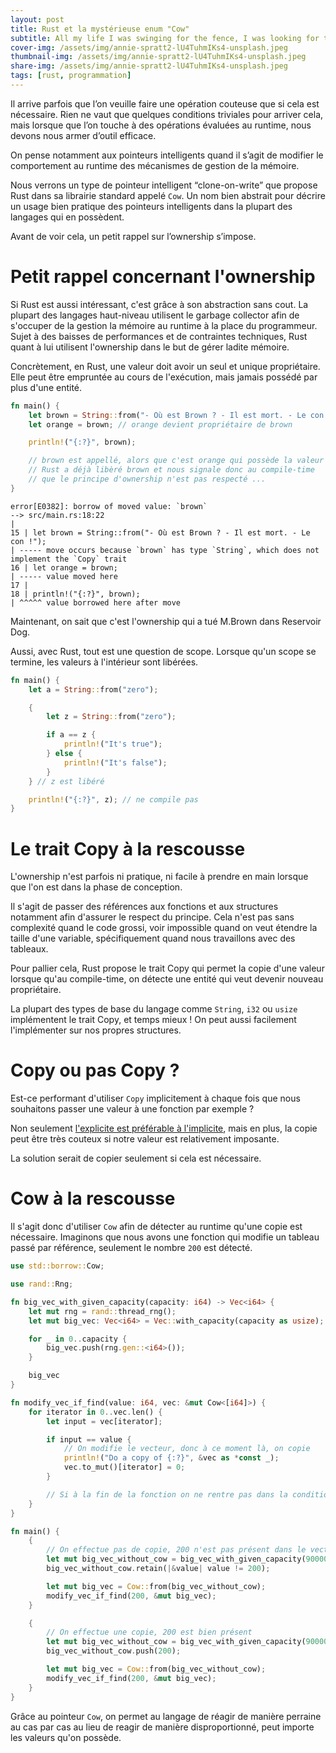 ```yaml
---
layout: post
title: Rust et la mystérieuse enum "Cow"
subtitle: All my life I was swinging for the fence, I was looking for the triple, Never playing good defense
cover-img: /assets/img/annie-spratt2-lU4TuhmIKs4-unsplash.jpeg
thumbnail-img: /assets/img/annie-spratt2-lU4TuhmIKs4-unsplash.jpeg
share-img: /assets/img/annie-spratt2-lU4TuhmIKs4-unsplash.jpeg
tags: [rust, programmation]
---
```


Il arrive parfois que l’on veuille faire une opération couteuse que si cela est nécessaire. Rien ne vaut que quelques conditions triviales pour arriver cela, mais lorsque que l’on touche à des opérations évaluées au runtime, nous devons nous armer d’outil efficace.

On pense notamment aux pointeurs intelligents quand il s’agit de modifier le comportement au runtime des mécanismes de gestion de la mémoire.

Nous verrons un type de pointeur intelligent “clone-on-write” que propose Rust dans sa librairie standard appelé `Cow`. Un nom bien abstrait pour décrire un usage bien pratique des pointeurs intelligents dans la plupart des langages qui en possèdent.

Avant de voir cela, un petit rappel sur l’ownership s’impose.

# Petit rappel concernant l'ownership

Si Rust est aussi intéressant, c'est grâce à son abstraction sans cout. La plupart des langages haut-niveau utilisent le garbage collector afin de s'occuper de la gestion la mémoire au runtime à la place du programmeur. Sujet à des baisses de performances et de contraintes techniques, Rust quant à lui utilisent l'ownership dans le but de gérer ladite mémoire.

Concrètement, en Rust, une valeur doit avoir un seul et unique propriétaire. Elle peut être empruntée au cours de l'exécution, mais jamais possédé par plus d'une entité.

```rust
fn main() {
    let brown = String::from("- Où est Brown ? - Il est mort. - Le con !");
    let orange = brown; // orange devient propriétaire de brown

    println!("{:?}", brown);

    // brown est appellé, alors que c'est orange qui possède la valeur de brown.
    // Rust a déjà libèré brown et nous signale donc au compile-time
    // que le principe d'ownership n'est pas respecté ...
}
```

```
error[E0382]: borrow of moved value: `brown`
--> src/main.rs:18:22
|
15 | let brown = String::from("- Où est Brown ? - Il est mort. - Le con !");
| ----- move occurs because `brown` has type `String`, which does not implement the `Copy` trait
16 | let orange = brown;
| ----- value moved here
17 |
18 | println!("{:?}", brown);
| ^^^^^ value borrowed here after move
```

Maintenant, on sait que c'est l'ownership qui a tué M.Brown dans Reservoir Dog.

Aussi, avec Rust, tout est une question de scope. Lorsque qu'un scope se termine, les valeurs à l'intérieur sont libérées.

```rust
fn main() {
    let a = String::from("zero");

    {
        let z = String::from("zero");

        if a == z {
            println!("It's true");
        } else {
            println!("It's false");
        }
    } // z est libéré

    println!("{:?}", z); // ne compile pas
}
```

# Le trait Copy à la rescousse

L'ownership n'est parfois ni pratique, ni facile à prendre en main lorsque que l'on est dans la phase de conception.

Il s'agit de passer des références aux fonctions et aux structures notamment afin d'assurer le respect du principe. Cela n'est pas sans complexité quand le code grossi, voir impossible quand on veut étendre la taille d'une variable, spécifiquement quand nous travaillons avec des tableaux.

Pour pallier cela, Rust propose le trait Copy qui permet la copie d'une valeur lorsque qu'au compile-time, on détecte une entité qui veut devenir nouveau propriétaire.

La plupart des types de base du langage comme `String`, `i32` ou `usize` implémentent le trait Copy, et temps mieux ! On peut aussi facilement l'implémenter sur nos propres structures.

# Copy ou pas Copy ?

Est-ce performant d'utiliser `Copy` implicitement à chaque fois que nous souhaitons passer une valeur à une fonction par exemple ?

Non seulement [l'explicite est préférable à l'implicite](https://peps.python.org/pep-0020/#the-zen-of-python), mais en plus, la copie peut être très couteux si notre valeur est relativement imposante.

La solution serait de copier seulement si cela est nécessaire.

# Cow à la rescousse

Il s'agit donc d'utiliser `Cow` afin de détecter au runtime qu'une copie est nécessaire.
Imaginons que nous avons une fonction qui modifie un tableau passé par référence, seulement le nombre `200` est détecté.

```rust
use std::borrow::Cow;

use rand::Rng;

fn big_vec_with_given_capacity(capacity: i64) -> Vec<i64> {
    let mut rng = rand::thread_rng();
    let mut big_vec: Vec<i64> = Vec::with_capacity(capacity as usize);

    for _ in 0..capacity {
        big_vec.push(rng.gen::<i64>());
    }

    big_vec
}

fn modify_vec_if_find(value: i64, vec: &mut Cow<[i64]>) {
    for iterator in 0..vec.len() {
        let input = vec[iterator];

        if input == value {
            // On modifie le vecteur, donc à ce moment là, on copie
            println!("Do a copy of {:?}", &vec as *const _);
            vec.to_mut()[iterator] = 0;
        }

        // Si à la fin de la fonction on ne rentre pas dans la condition, on ne copie pas.
    }
}

fn main() {
    {
        // On effectue pas de copie, 200 n'est pas présent dans le vecteur
        let mut big_vec_without_cow = big_vec_with_given_capacity(90000);
        big_vec_without_cow.retain(|&value| value != 200);

        let mut big_vec = Cow::from(big_vec_without_cow);
        modify_vec_if_find(200, &mut big_vec);
    }

    {
        // On effectue une copie, 200 est bien présent
        let mut big_vec_without_cow = big_vec_with_given_capacity(90000);
        big_vec_without_cow.push(200);

        let mut big_vec = Cow::from(big_vec_without_cow);
        modify_vec_if_find(200, &mut big_vec);
    }
}
```

Grâce au pointeur `Cow`, on permet au langage de réagir de manière perraine au cas par cas au lieu de reagir de manière disproportionné, peut importe les valeurs qu'on possède.
